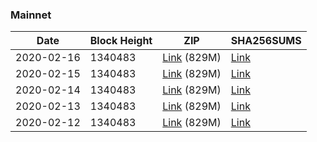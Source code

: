 ### Mainnet

|    Date    | Block Height | ZIP | SHA256SUMS |
| ---------- | ------------ | --- | ---------- |
| 2020-02-16 | 1340483 | [Link](https://s3-ap-southeast-2.amazonaws.com/ion-bootstrap/mainnet/2020-02-16/bootstrap.dat.zip) (829M) | [Link](https://s3-ap-southeast-2.amazonaws.com/ion-bootstrap/mainnet/2020-02-16/SHA256SUMS) |
| 2020-02-15 | 1340483 | [Link](https://s3-ap-southeast-2.amazonaws.com/ion-bootstrap/mainnet/2020-02-15/bootstrap.dat.zip) (829M) | [Link](https://s3-ap-southeast-2.amazonaws.com/ion-bootstrap/mainnet/2020-02-15/SHA256SUMS) |
| 2020-02-14 | 1340483 | [Link](https://s3-ap-southeast-2.amazonaws.com/ion-bootstrap/mainnet/2020-02-14/bootstrap.dat.zip) (829M) | [Link](https://s3-ap-southeast-2.amazonaws.com/ion-bootstrap/mainnet/2020-02-14/SHA256SUMS) |
| 2020-02-13 | 1340483 | [Link](https://s3-ap-southeast-2.amazonaws.com/ion-bootstrap/mainnet/2020-02-13/bootstrap.dat.zip) (829M) | [Link](https://s3-ap-southeast-2.amazonaws.com/ion-bootstrap/mainnet/2020-02-13/SHA256SUMS) |
| 2020-02-12 | 1340483 | [Link](https://s3-ap-southeast-2.amazonaws.com/ion-bootstrap/mainnet/2020-02-12/bootstrap.dat.zip) (829M) | [Link](https://s3-ap-southeast-2.amazonaws.com/ion-bootstrap/mainnet/2020-02-12/SHA256SUMS) |
